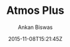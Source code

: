 ---
title: "Atmos Plus"
github: https://github.com/meliodus/meliodus.github.io
demo: http://meliodus.github.io/
author: Ankan Biswas

ssg:
  - Jekyll
cms:
  - No Cms
date: 2015-11-08T15:21:45Z
github_branch: master
stale: true
---